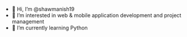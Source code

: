 - 👋 Hi, I’m @shawmanish19
- 👀 I’m interested in web & mobile application development and project management
- 🌱 I’m currently learning Python


<!---
shawmanish19/shawmanish19 is a ✨ special ✨ repository because its `README.md` (this file) appears on your GitHub profile.
You can click the Preview link to take a look at your changes.
--->

